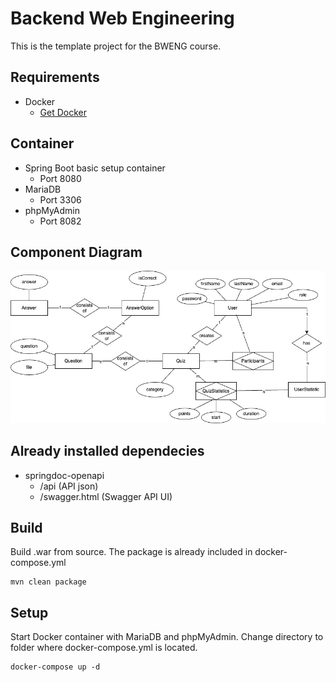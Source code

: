 # Backend Web Engineering

This is the template project for the BWENG course.

## Requirements

* Docker
    * [Get Docker](https://docs.docker.com/get-docker/)

## Container
* Spring Boot basic setup container
  * Port 8080
* MariaDB
  * Port 3306
* phpMyAdmin
  * Port 8082

## Component Diagram
![erd.jpg](erd.jpg)

## Already installed dependecies
* springdoc-openapi
  * /api (API json)
  * /swagger.html (Swagger API UI)

## Build
Build .war from source. The package is already included in docker-compose.yml
```shell
mvn clean package
```

## Setup
Start Docker container with MariaDB and phpMyAdmin. Change directory to folder where docker-compose.yml is located.
```shell
docker-compose up -d
```
